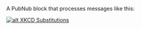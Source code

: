 A PubNub block that processes messages like this:

[![alt XKCD Substitutions](https://imgs.xkcd.com/comics/substitutions_3.png)](https://xkcd.com/1679/)
